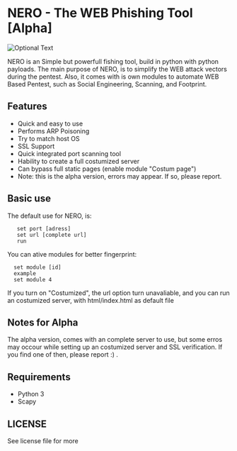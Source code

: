 # NERO - The WEB Phishing Tool [Alpha]
![Optional Text](../master/images/alt1.png)

NERO is an Simple but powerfull fishing tool, build in python with python payloads.
The main purpose of NERO, is to simplify the WEB attack vectors during the pentest. Also, it comes with is 
own modules to automate WEB Based Pentest, such as Social Engineering, Scanning, and Footprint.

## Features

* Quick and easy to use
* Performs ARP Poisoning
* Try to match host OS
* SSL Support
* Quick integrated port scanning tool
* Hability to create a full costumized server
* Can bypass full static pages (enable module "Costum page")
* Note: this is the alpha version, errors may appear. If so, please report.

## Basic use

The default use for NERO, is:
```set ip [adress]
   set port [adress]
   set url [complete url]
   run
```
You can ative modules for better fingerprint:
```
  set module [id]
  example
  set module 4
```
If you turn on "Costumized", the url option turn unavaliable, and you can run an costumized server, with html/index.html as default file

## Notes for Alpha

The alpha version, comes with an complete server to use, but some erros may occour while setting up an costumized server and SSL verification. If you find one of then, please report :) .

## Requirements

* Python 3
* Scapy

## LICENSE

See license file for more
